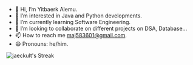 - 👋 Hi, I’m Yitbaerk Alemu.
- 👀 I’m interested in Java and Python developments.
- 🌱 I’m currently learning Software Engineering.
- 💞️ I’m looking to collaborate on different projects on DSA, Database...
- 📫 How to reach me maj583601@gmail.com.
- 😄 Pronouns: he/him.

<!---
jaeckult/jaeckult is a ✨ special ✨ repository because its `README.md` (this file) appears on your GitHub profile.
You can click the Preview link to take a look at your changes.
--->
![jaeckult's Streak](https://github-readme-streak-stats.herokuapp.com/?user=jaeckult&theme=vue-dark&hide_border=true)
